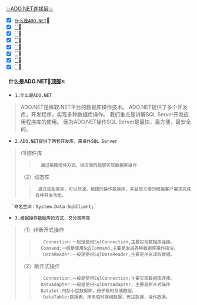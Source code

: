 <a  id="top" href="#top">:collision:ADO.NET连接层:collision: </a>


- [x] <a href="#01">`什么是ADO.NET`</a>:sunflower:
- [x] <a href="#02">``</a>:sunflower:
- [x] <a href="#03">``</a>:sunflower:
- [x] <a href="#04">``</a>:sunflower:
- [x] <a href="#05">``</a>:sunflower:
- [x] <a href="#06">``</a>:sunflower:
- [x] <a href="#07">``</a>:sunflower:
- [x] <a href="#08">``</a>:sunflower:

#### &nbsp;&nbsp;<a id="01">什么是ADO.NET</a>:flags:<a href="#top">顶部</a>:arrow_upper_left:
* `1.什么是ADO.NET`
>   ADO.NET是微软.NET平台的数据库操作技术。
>   ADO.NET提供了多个开发库，开发程序，实现多种数据库操作。
>   我们重点是讲解SQL Server开发应用程序库的使用。
>   因为ADO.NET操作SQL Server是最快，最方便，最安全的。
* `2.ADO.NET提供了两套开发库，来操作SQL Server`
>   (1)控件库
>>       通过拖拽控件方式，很方便的能够实现数据库操作
>  （2）动态库
>>      通过这些类库，可以快速，敏捷的操作数据库，并且很方便的根据客户需求完成各种开发功能。
      `命名空间：System.Data.SqlClient;`
* `3.根据操作数据库的方式，又分类两类`
>   （1）非断开式操作
>>        Connection:一般是使用SqlConnection,主要实现数据库连接。
>>       Command:一般是使用SqlCommand,主要是发送各种数据库操作指令。
>>        DataReader:一般是使用SqlDataReader,主要是用来读取数据。
>   （2）断开式操作
>>        Connection:一般是使用SqlConnection,主要实现数据库连接。
>>       DataAdapter:一般是使用SqlDataAdapter，主要是断开式操作
>>       DataSet:内存小型数据库，用于临时存储数据。
>>        DataTable:数据表，用来临时存储数据，传送数据，操作数据。






